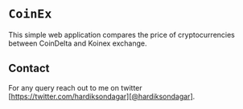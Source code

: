 # `CoinEx`

This simple web application compares the price of cryptocurrencies between CoinDelta and Koinex exchange.


## Contact

For any query reach out to me on twitter [https://twitter.com/hardiksondagar][@hardiksondagar].
